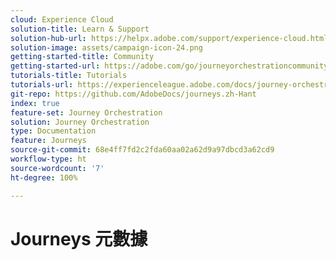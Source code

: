 ```yaml
---
cloud: Experience Cloud
solution-title: Learn & Support
solution-hub-url: https://helpx.adobe.com/support/experience-cloud.html
solution-image: assets/campaign-icon-24.png
getting-started-title: Community
getting-started-url: https://adobe.com/go/journeyorchestrationcommunity
tutorials-title: Tutorials
tutorials-url: https://experienceleague.adobe.com/docs/journey-orchestration-learn/tutorials/understanding-journey-orchestration.html
git-repo: https://github.com/AdobeDocs/journeys.zh-Hant
index: true
feature-set: Journey Orchestration
solution: Journey Orchestration
type: Documentation
feature: Journeys
source-git-commit: 68e4ff7fd2c2fda60aa02a62d9a97dbcd3a62cd9
workflow-type: ht
source-wordcount: '7'
ht-degree: 100%

---
```



# Journeys 元數據
